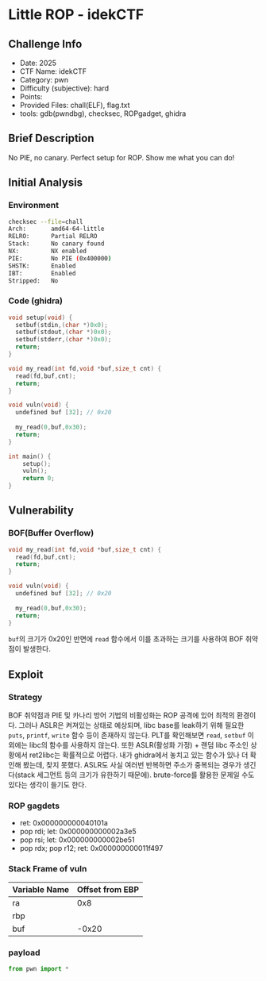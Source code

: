 # Little ROP - idekCTF
## Challenge Info
- Date: 2025
- CTF Name: idekCTF
- Category: pwn
- Difficulty (subjective): hard
- Points:
- Provided Files: chall(ELF), flag.txt
- tools: gdb(pwndbg), checksec, ROPgadget, ghidra
## Brief Description
No PIE, no canary. Perfect setup for ROP. Show me what you can do!
## Initial Analysis
### Environment
``` sh
checksec --file=chall
Arch:       amd64-64-little
RELRO:      Partial RELRO
Stack:      No canary found
NX:         NX enabled
PIE:        No PIE (0x400000)
SHSTK:      Enabled
IBT:        Enabled
Stripped:   No
```
### Code (ghidra)
``` c
void setup(void) {
  setbuf(stdin,(char *)0x0);
  setbuf(stdout,(char *)0x0);
  setbuf(stderr,(char *)0x0);
  return;
}

void my_read(int fd,void *buf,size_t cnt) {
  read(fd,buf,cnt);
  return;
}

void vuln(void) {
  undefined buf [32]; // 0x20
  
  my_read(0,buf,0x30);
  return;
}

int main() {
    setup();
    vuln();
    return 0;
}
```
## Vulnerability
### BOF(Buffer Overflow)
``` c
void my_read(int fd,void *buf,size_t cnt) {
  read(fd,buf,cnt);
  return;
}

void vuln(void) {
  undefined buf [32]; // 0x20
  
  my_read(0,buf,0x30);
  return;
}
```
`buf`의 크기가 0x20인 반면에 `read` 함수에서 이를 초과하는 크기를 사용하여 BOF 취약점이 발생한다.  
## Exploit
### Strategy
BOF 취약점과 PIE 및 카나리 방어 기법의 비활성화는 ROP 공격에 있어 최적의 환경이다. 그러나 ASLR은 켜져있는 상태로 예상되며, libc base를 leak하기 위해 필요한 `puts`, `printf`, `write` 함수 등이 존재하지 않는다. PLT를 확인해보면 `read`, `setbuf` 이외에는 libc의 함수를 사용하지 않는다. 또한 ASLR(활성화 가정) + 랜덤 libc 주소인 상황에서 ret2libc는 확률적으로 어렵다. 내가 ghidra에서 놓치고 있는 함수가 있나 더 확인해 봤는데, 찾지 못했다. ASLR도 사실 여러번 반복하면 주소가 중복되는 경우가 생긴다(stack 세그먼트 등의 크기가 유한하기 때문에). brute-force를 활용한 문제일 수도 있다는 생각이 들기도 한다.  
### ROP gagdets
- ret: 0x000000000040101a
- pop rdi; let: 0x000000000002a3e5
- pop rsi; let: 0x000000000002be51
- pop rdx; pop r12; ret: 0x000000000011f497
### Stack Frame of vuln
| Variable Name | Offset from EBP |
| --- | --- |
| ra | 0x8 |
| rbp |  |
| buf | -0x20 |
### payload
``` python
from pwn import *
```
